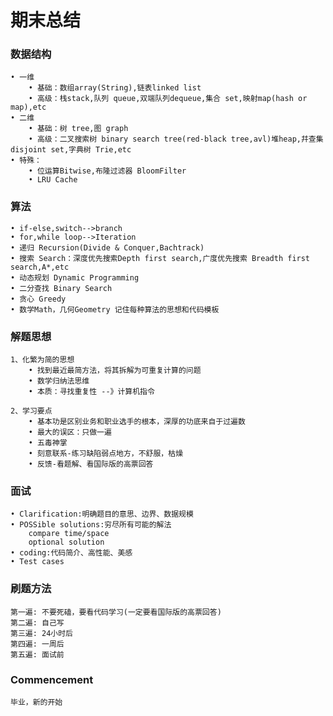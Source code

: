 # 期末总结

### 数据结构
    • 一维
        • 基础：数组array(String),链表linked list
        • 高级：栈stack,队列 queue,双端队列dequeue,集合 set,映射map(hash or map),etc
    • 二维
        • 基础：树 tree,图 graph
        • 高级：二叉搜索树 binary search tree(red-black tree,avl)堆heap,幷查集disjoint set,字典树 Trie,etc
    • 特殊：
        • 位运算Bitwise,布隆过滤器 BloomFilter
        • LRU Cache

### 算法
    • if-else,switch-->branch
    • for,while loop-->Iteration
    • 递归 Recursion(Divide & Conquer,Bachtrack)
    • 搜索 Search：深度优先搜索Depth first search,广度优先搜索 Breadth first search,A*,etc
    • 动态规划 Dynamic Programming
    • 二分查找 Binary Search
    • 贪心 Greedy
    • 数学Math，几何Geometry 记住每种算法的思想和代码模板

### 解题思想
    1、化繁为简的思想
        • 找到最近最简方法，将其拆解为可重复计算的问题
        • 数学归纳法思维
        • 本质：寻找重复性 --》计算机指令
        
    2、学习要点
        • 基本功是区别业务和职业选手的根本，深厚的功底来自于过遍数
        • 最大的误区：只做一遍
        • 五毒神掌
        • 刻意联系-练习缺陷弱点地方，不舒服，枯燥
        • 反馈-看题解、看国际版的高票回答

### 面试
    • Clarification:明确题目的意思、边界、数据规模
    • POSSible solutions:穷尽所有可能的解法
        compare time/space
        optional solution
    • coding:代码简介、高性能、美感
    • Test cases

### 刷题方法
    第一遍: 不要死磕，要看代码学习(一定要看国际版的高票回答) 
    第二遍: 自己写
    第三遍: 24小时后
    第四遍: 一周后
    第五遍: 面试前

### Commencement
    毕业，新的开始